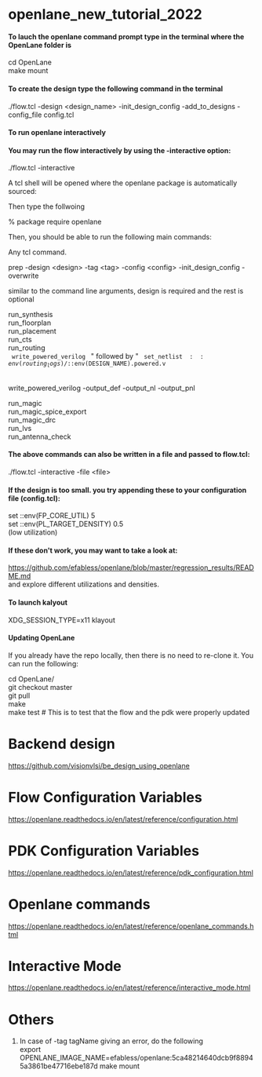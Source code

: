 # openlane_new_tutorial_2022

#### To lauch the openlane command prompt type in the terminal where the OpenLane folder is<br/>

cd OpenLane<br/>
make mount<br/>

#### To create the design type the following command in the terminal<br/>

./flow.tcl -design \<design_name\> -init_design_config -add_to_designs -config_file config.tcl<br/>

#### To run openlane interactively 


#### You may run the flow interactively by using the -interactive option:

./flow.tcl -interactive<br/>

A tcl shell will be opened where the openlane package is automatically sourced:<br/>

Then type the follwoing<br/>

% package require openlane<br/>

Then, you should be able to run the following main commands:<br/>

Any tcl command.<br/>

prep -design \<design\> -tag \<tag\> -config \<config\> -init_design_config -overwrite<br/>

  
similar to the command line arguments, design is required and the rest is optional<br/>
  
run_synthesis<br/>
run_floorplan<br/>
run_placement<br/>
run_cts<br/>
run_routing<br/>
<code> write_powered_verilog </code> " followed by " <code> set_netlist $::env(routing_logs)/$::env(DESIGN_NAME).powered.v </code> <br/>

write_powered_verilog -output_def -output_nl -output_pnl <br/>
       
run_magic<br/>
run_magic_spice_export<br/>
run_magic_drc<br/>
run_lvs<br/>
run_antenna_check<br/>

#### The above commands can also be written in a file and passed to flow.tcl:

./flow.tcl -interactive -file \<file\>

#### If the design is too small. you try appending these to your configuration file (config.tcl):

set ::env(FP_CORE_UTIL) 5<br/>
set ::env(PL_TARGET_DENSITY) 0.5<br/>
(low utilization)<br/>

#### If these don't work, you may want to take a look at:<br/>
https://github.com/efabless/openlane/blob/master/regression_results/README.md<br/>
and explore different utilizations and densities.<br/>

  
#### To launch kalyout<br/> 

XDG_SESSION_TYPE=x11 klayout<br/>
  
#### Updating OpenLane<br/>
If you already have the repo locally, then there is no need to re-clone it. You can run the following:<br/>

  cd OpenLane/<br/>
  git checkout master<br/>
  git pull<br/>
  make<br/>
  make test # This is to test that the flow and the pdk were properly updated<br/>
  
  # Backend design
  
  https://github.com/visionvlsi/be_design_using_openlane

# Flow Configuration Variables

https://openlane.readthedocs.io/en/latest/reference/configuration.html

# PDK Configuration Variables

https://openlane.readthedocs.io/en/latest/reference/pdk_configuration.html

# Openlane commands 

https://openlane.readthedocs.io/en/latest/reference/openlane_commands.html

# Interactive Mode

https://openlane.readthedocs.io/en/latest/reference/interactive_mode.html

# Others
1. In case of -tag tagName giving an error, do the following
   <br> export OPENLANE_IMAGE_NAME=efabless/openlane:5ca48214640dcb9f88945a3861be47716ebe187d
        make mount
